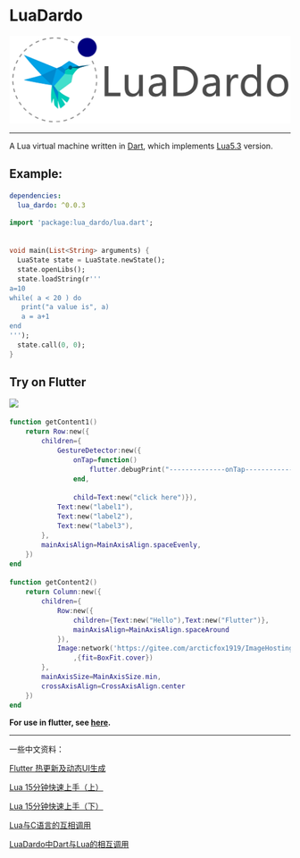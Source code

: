 # LuaDardo

![logo](https://github.com/arcticfox1919/ImageHosting/blob/master/language_logo.png?raw=true)

------

A Lua virtual machine written in [Dart](https://github.com/dart-lang/sdk), which implements [Lua5.3](http://www.lua.org/manual/5.3/) version.

## Example:

```yaml
dependencies:
  lua_dardo: ^0.0.3
```

```dart
import 'package:lua_dardo/lua.dart';


void main(List<String> arguments) {
  LuaState state = LuaState.newState();
  state.openLibs();
  state.loadString(r'''
a=10
while( a < 20 ) do
   print("a value is", a)
   a = a+1
end
''');
  state.call(0, 0);
}
```

## Try on Flutter

![](https://gitee.com/arcticfox1919/ImageHosting/raw/master/img/GIF_2021-5-11_21-44-49.gif)

```lua
function getContent1()
    return Row:new({
        children={
            GestureDetector:new({
                onTap=function()
                    flutter.debugPrint("--------------onTap--------------")
                end,

                child=Text:new("click here")}),
            Text:new("label1"),
            Text:new("label2"),
            Text:new("label3"),
        },
        mainAxisAlign=MainAxisAlign.spaceEvenly,
    })
end

function getContent2()
    return Column:new({
        children={
            Row:new({
                children={Text:new("Hello"),Text:new("Flutter")},
                mainAxisAlign=MainAxisAlign.spaceAround
            }),
            Image:network('https://gitee.com/arcticfox1919/ImageHosting/raw/master/img/flutter_lua_test.png'
                ,{fit=BoxFit.cover})
        },
        mainAxisSize=MainAxisSize.min,
        crossAxisAlign=CrossAxisAlign.center
    })
end
```

**For use in flutter, see [here](https://github.com/arcticfox1919/flutter_lua_dardo).**

------
一些中文资料：

[Flutter 热更新及动态UI生成](https://arcticfox.blog.csdn.net/article/details/116681188)

[Lua 15分钟快速上手（上）](https://arcticfox.blog.csdn.net/article/details/119516215)

[Lua 15分钟快速上手（下）](https://arcticfox.blog.csdn.net/article/details/119535814)

[Lua与C语言的互相调用](https://arcticfox.blog.csdn.net/article/details/119544987)

[LuaDardo中Dart与Lua的相互调用](https://arcticfox.blog.csdn.net/article/details/119582403)
